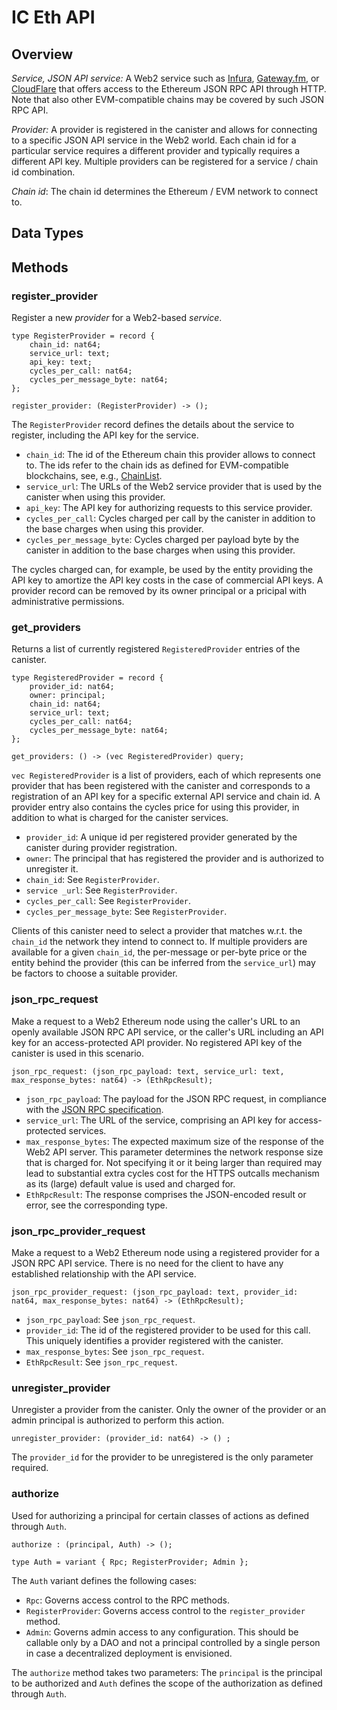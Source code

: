 # IC Eth API

## Overview

*Service, JSON API service:* A Web2 service such as [Infura](https://www.infura.io/), [Gateway.fm](https://gateway.fm/), or [CloudFlare](https://www.cloudflare.com/en-gb/web3/) that offers access to the Ethereum JSON RPC API through HTTP. Note that also other EVM-compatible chains may be covered by such JSON RPC API.

*Provider:* A provider is registered in the canister and allows for connecting to a specific JSON API service in the Web2 world. Each chain id for a particular service requires a different provider and typically requires a different API key. Multiple providers can be registered for a service / chain id combination.

*Chain id*: The chain id determines the Ethereum / EVM network to connect to.

## Data Types

## Methods

### register_provider

Register a new *provider* for a Web2-based *service*.

    type RegisterProvider = record {
        chain_id: nat64;
        service_url: text;
        api_key: text;
        cycles_per_call: nat64;
        cycles_per_message_byte: nat64;
    };

    register_provider: (RegisterProvider) -> ();

The `RegisterProvider` record defines the details about the service to register, including the API key for the service.
* `chain_id`: The id of the Ethereum chain this provider allows to connect to. The ids refer to the chain ids as defined for EVM-compatible blockchains, see, e.g., [ChainList](https://chainlist.org/?testnets=true).
* `service_url`: The URLs of the Web2 service provider that is used by the canister when using this provider.
* `api_key`: The API key for authorizing requests to this service provider.
* `cycles_per_call`: Cycles charged per call by the canister in addition to the base charges when using this provider.
* `cycles_per_message_byte`: Cycles charged per payload byte by the canister in addition to the base charges when using this provider.

The cycles charged can, for example, be used by the entity providing the API key to amortize the API key costs in the case of commercial API keys. A provider record can be removed by its owner principal or a pricipal with administrative permissions.

### get_providers

Returns a list of currently registered `RegisteredProvider` entries of the canister.

    type RegisteredProvider = record {
        provider_id: nat64;
        owner: principal;
        chain_id: nat64;
        service_url: text;
        cycles_per_call: nat64;
        cycles_per_message_byte: nat64;
    };

    get_providers: () -> (vec RegisteredProvider) query;

`vec RegisteredProvider` is a list of providers, each of which represents one provider that has been registered with the canister and corresponds to a registration of an API key for a specific external API service and chain id. A provider entry also contains the cycles price for using this provider, in addition to what is charged for the canister services.

* `provider_id`: A unique id per registered provider generated by the canister during provider registration.
* `owner`: The principal that has registered the provider and is authorized to unregister it.
* `chain_id`: See `RegisterProvider`.
* `service _url`: See `RegisterProvider`.
* `cycles_per_call`: See `RegisterProvider`.
* `cycles_per_message_byte`: See `RegisterProvider`.

Clients of this canister need to select a provider that matches w.r.t. the `chain_id` the network they intend to connect to. If multiple providers are available for a given `chain_id`, the per-message or per-byte price or the entity behind the provider (this can be inferred from the `service_url`) may be factors to choose a suitable provider.

### json_rpc_request

Make a request to a Web2 Ethereum node using the caller's URL to an openly available JSON RPC API service, or the caller's URL including an API key for an access-protected API provider. No registered API key of the canister is used in this scenario.

    json_rpc_request: (json_rpc_payload: text, service_url: text, max_response_bytes: nat64) -> (EthRpcResult);

* `json_rpc_payload`: The payload for the JSON RPC request, in compliance with the [JSON RPC specification](https://www.jsonrpc.org/specification).
* `service_url`: The URL of the service, comprising an API key for access-protected services.
* `max_response_bytes`: The expected maximum size of the response of the Web2 API server. This parameter determines the network response size that is charged for. Not specifying it or it being larger than required may lead to substantial extra cycles cost for the HTTPS outcalls mechanism as its (large) default value is used and charged for.
* `EthRpcResult`: The response comprises the JSON-encoded result or error, see the corresponding type.

### json_rpc_provider_request

Make a request to a Web2 Ethereum node using a registered provider for a JSON RPC API service. There is no need for the client to have any established relationship with the API service.

    json_rpc_provider_request: (json_rpc_payload: text, provider_id: nat64, max_response_bytes: nat64) -> (EthRpcResult);

* `json_rpc_payload`: See `json_rpc_request`.
* `provider_id`: The id of the registered provider to be used for this call. This uniquely identifies a provider registered with the canister.
* `max_response_bytes`: See `json_rpc_request`.
* `EthRpcResult`: See `json_rpc_request`.

### unregister_provider

Unregister a provider from the canister. Only the owner of the provider or an admin principal is authorized to perform this action.

    unregister_provider: (provider_id: nat64) -> () ;

The `provider_id` for the provider to be unregistered is the only parameter required.

### authorize

Used for authorizing a principal for certain classes of actions as defined through `Auth`.

    authorize : (principal, Auth) -> ();

    type Auth = variant { Rpc; RegisterProvider; Admin };

The `Auth` variant defines the following cases:
* `Rpc`: Governs access control to the RPC methods.
* `RegisterProvider`: Governs access control to the `register_provider` method.
* `Admin`: Governs admin access to any configuration. This should be callable only by a DAO and not a principal controlled by a single person in case a decentralized deployment is envisioned.

The `authorize` method takes two parameters: The `principal` is the principal to be authorized and `Auth` defines the scope of the authorization as defined through `Auth`.
